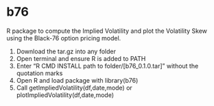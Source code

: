# b76
R package to compute the Implied Volatility and plot the Volatility Skew using the Black-76 option pricing model.

1. Download the tar.gz into any folder
2. Open terminal and ensure R is added to PATH
3. Enter “R CMD INSTALL path to folder/[b76_0.1.0.tar]” without the quotation marks
4. Open R and load package with library(b76)
5. Call getImpliedVolatility(df,date,mode) or plotImpliedVolatility(df,date,mode)


